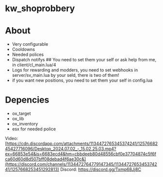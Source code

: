 # kw_shoprobbery

# About
- Very configurable
- Cooldowns
- Needed polices
- Dispatch notifys ## You need to set them your self or ask help from me, in client/cl_main.lua/4
- Logs for rewarding and modders, you need to set webhooks in server/sv_main.lua by your seld, there is two of them!
- if you want new positions, you need to set them your self in config.lua

# Depencies
- ox_target
- ox_lib
- ox_inventory
- esx for needed police

Video: [https://cdn.discordapp.com/attachments/1134472765345374241/1257668245427716096/Desktop_2024.07.02_-_15.02.25.03.mp4?ex=66853e54&is=6683ecd4&hm=cbbdeeb80d48556cbf0e37704874c5f6fca60d60d8d507bff08debad4f6ae30c&](https://discord.com/channels/1134472764779147345/1134472765345374241/1257668253451292813)
Discord: https://discord.gg/Txmp68Jj8C
